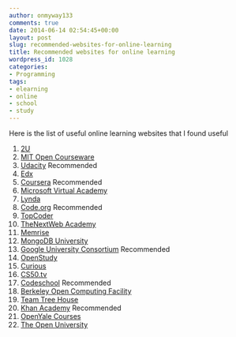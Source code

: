 ```yaml
---
author: onmyway133
comments: true
date: 2014-06-14 02:54:45+00:00
layout: post
slug: recommended-websites-for-online-learning
title: Recommended websites for online learning
wordpress_id: 1028
categories:
- Programming
tags:
- elearning
- online
- school
- study
---
```


Here is the list of useful online learning websites that I found useful

1. [2U](http://2u.com/)
2. [MIT Open Courseware](http://ocw.mit.edu/index.htm)
3. [Udacity](https://www.udacity.com/) Recommended
4. [Edx](https://www.edx.org/)
5. [Coursera](https://www.coursera.org/) Recommended
6. [Microsoft Virtual Academy](http://www.microsoftvirtualacademy.com/)
7. [Lynda](http://www.lynda.com/)
8. [Code.org](http://code.org/) Recommended
9. [TopCoder](http://community.topcoder.com/tc?module=Static&d1=tutorials&d2=geometry2)
10. [TheNextWeb Academy](http://thenextweb.com/academy/)
11. [Memrise](http://www.memrise.com/)
12. [MongoDB University](https://university.mongodb.com/courses/10gen/M101P/2013_April/about)
13. [Google University Consortium](https://developers.google.com/university/) Recommended
14. [OpenStudy](http://openstudy.com/)
15. [Curious](https://curious.com/)
16. [CS50.tv](http://cs50.tv/2012/fall/)
17. [Codeschool](https://www.codeschool.com/) Recommended
18. [Berkeley Open Computing Facility](http://www.ocf.berkeley.edu/)
19. [Team Tree House](http://teamtreehouse.com/)
20. [Khan Academy](https://www.khanacademy.org/) Recommended
21. [OpenYale Courses](http://oyc.yale.edu/)
22. [The Open University](http://www.open.ac.uk/)
